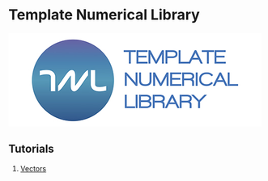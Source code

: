 # Template Numerical Library

![TNL logo](tnl-logo.jpg)

## Tutorials

1. [Vectors](Tutorials/main-page.md)
